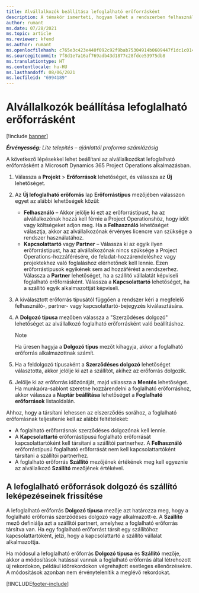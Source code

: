 ```yaml
---
title: Alvállalkozók beállítása lefoglalható erőforrásként
description: A témakör ismerteti, hogyan lehet a rendszerben felhasználókból és kapcsolattartókból létrehozott alvállalkozói erőforrásokat beállítani és karbantartani, hogy azok a Microsoft Dynamics 365 Project Operations alkalmazásban alvállalkozókhoz társíthatók legyenek.
author: rumant
ms.date: 07/28/2021
ms.topic: article
ms.reviewer: kfend
ms.author: rumant
ms.openlocfilehash: c765e3c423e440f092c92f9bab75304914b0609447f1dc1c014f98801561b7a6
ms.sourcegitcommit: 7f8d1e7a16af769adb43d1877c28fdce53975db8
ms.translationtype: HT
ms.contentlocale: hu-HU
ms.lasthandoff: 08/06/2021
ms.locfileid: "6994189"
---
```

# <a name="set-up-subcontractors-as-bookable-resources"></a>Alvállalkozók beállítása lefoglalható erőforrásként

[!include [banner](../../includes/dataverse-preview.md)]

_**Érvényesség:** Lite telepítés – ajánlattól proforma számlázásig_

A következő lépésekkel lehet beállítani az alvállalkozókat lefoglalható erőforrásként a Microsoft Dynamics 365 Project Operations alkalmazásban.

1. Válassza a **Projekt** \> **Erőforrások** lehetőséget, és válassza az **Új** lehetőséget.
2. Az **Új lefoglalható erőforrás** lap **Erőforrástípus** mezőjében válasszon egyet az alábbi lehetőségek közül:

    - **Felhasználó** – Akkor jelölje ki ezt az erőforrástípust, ha az alvállalkozónak hozzá kell férnie a Project Operationshöz, hogy időt vagy költségeket adjon meg. Ha a **Felhasználó** lehetőséget választja, akkor az alvállalkozónak érvényes licencre van szüksége a rendszer használatához.
    - **Kapcsolattartó** vagy **Partner** – Válassza ki az egyik ilyen erőforrástípust, ha az alvállalkozónak nincs szüksége a Project Operations-hozzáférésére, de feladat-hozzárendeléshez vagy projektekhez való foglaláshoz elérhetőnek kell lennie. Ezen erőforrástípusok egyikének sem ad hozzáférést a rendszerhez. Válassza a **Partner** lehetőséget, ha a szállító vállalatát képviseli foglalható erőforrásként. Válassza a **Kapcsolattartó** lehetőséget, ha a szállító egyik alkalmazottját képviseli.

3. A kiválasztott erőforrás típusától függően a rendszer kéri a megfelelő felhasználó-, partner- vagy kapcsolattartó-bejegyzés kiválasztására.
4. A **Dolgozó típusa** mezőben válassza a "Szerződéses dolgozó" lehetőséget az alvállalkozó foglalható erőforrásként való beállításhoz.

    > [!NOTE]
    > Ha üresen hagyja a **Dolgozó típus** mezőt kihagyja, akkor a foglalható erőforrás alkalmazottnak számít.

5. Ha a feldolgozó típusaként a **Szerződéses dolgozó** lehetőséget választotta, akkor jelölje ki azt a szállítót, akihez az erőforrás dolgozik.
6. Jelölje ki az erőforrás időzónáját, majd válassza a **Mentés** lehetőséget. Ha munkaóra-sablont szeretne hozzárendelni a foglalható erőforráshoz, akkor válassza a **Naptár beállítása** lehetőséget a **Foglalható erőforrások** listaoldalán.

Ahhoz, hogy a társítani lehessen az elszerződés sorához, a foglalható erőforrásnak teljesítenie kell az alábbi feltételeket:

- A foglalható erőforrásnak szerződéses dolgozónak kell lennie.
- A **Kapcsolattartó** erőforrástípusú foglalható erőforrását kapcsolattartóként kell társítani a szállítói partnerhez. A **Felhasználó** erőforrástípusú foglalható erőforrását nem kell kapcsolattartóként társítani a szállítói partnerhez.
- A foglalható erőforrás **Szállító** mezőjének értékének meg kell egyeznie az alvállalkozó **Szállító** mezőjének értékével.

## <a name="update-the-type-of-worker-and-vendor-mapping-for-bookable-resources"></a>A lefoglalható erőforrások dolgozó és szállító leképezéseinek frissítése

A lefoglalható erőforrás **Dolgozó típusa** mezője azt határozza meg, hogy a foglalható erőforrás szerződéses dolgozó vagy alkalmazott-e. A **Szállító** mező definiálja azt a szállítói partnert, amelyhez a foglalható erőforrás társítva van. Ha egy foglalható erőforrást társít egy szállítóhoz kapcsolattartóként, jelzi, hogy a kapcsolattartó a szállító vállalat alkalmazottja.

Ha módosul a lefoglalható erőforrás **Dolgozó típusa** és **Szállító** mezője, akkor a módosítások hatással vannak a foglalható erőforrás által létrehozott új rekordokon, például időrekordokon végrehajtott esetleges ellenőrzésekre. A módosítások azonban nem érvénytelenítik a meglévő rekordokat.

[!INCLUDE[footer-include](../../includes/footer-banner.md)]
